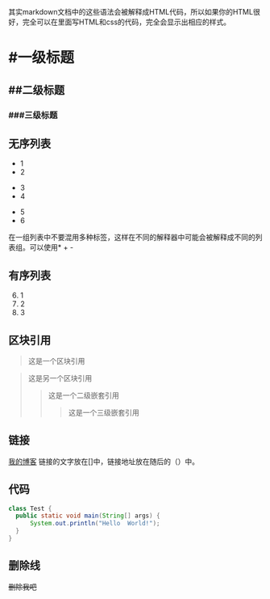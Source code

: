 其实markdown文档中的这些语法会被解释成HTML代码，所以如果你的HTML很好，完全可以在里面写HTML和css的代码，完全会显示出相应的样式。

# #一级标题
## ##二级标题
### ###三级标题


## 无序列表
* 1 
* 2
- 3
- 4
+ 5
+ 6

在一组列表中不要混用多种标签，这样在不同的解释器中可能会被解释成不同的列表组。可以使用* + -

## 有序列表
6. 1
7. 2
8. 3

## 区块引用
> 这是一个区块引用

> 这是另一个区块引用
>> 这是一个二级嵌套引用
>>> 这是一个三级嵌套引用

## 链接
[我的博客](https://my.oschina.net/epoch/home)
链接的文字放在[]中，链接地址放在随后的（）中。

## 代码
```java
class Test {
  public static void main(String[] args) {
      System.out.println("Hello  World!");
  }
}
```

## 删除线
~~删除我吧~~
